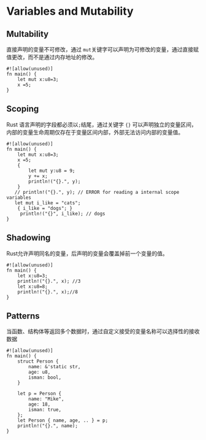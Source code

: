 # Variables and Mutability

## Multability
直接声明的变量不可修改，通过 <code>mut</code>关键字可以声明为可修改的变量，通过直接赋值更改，而不是通过内存地址的修改。
```text
#![allow(unused)]
fn main() {
    let mut x:u8=3;
    x =5;
}
```
## Scoping
Rust 语言声明的字段都必须以`;`结尾，通过关键字 `{}` 可以声明独立的变量区间，内部的变量生命周期仅存在于变量区间内部，外部无法访问内部的变量值。
```text
#![allow(unused)]
fn main() {
    let mut x:u8=3;
    x =5;
    {
        let mut y:u8 = 9;
        y += x;
        println!("{}.", y);
    }
   // println!("{}.", y); // ERROR for reading a internal scope variables
   let mut i_like = "cats";
    { i_like = "dogs"; }
     println!("{}", i_like); // dogs
}
```
## Shadowing
Rust允许声明同名的变量，后声明的变量会覆盖掉前一个变量的值。
```text
#![allow(unused)]
fn main() {
    let x:u8=3;
    println!("{}.", x); //3
    let x:u8=8;
    println!("{}.", x);//8
}
```
## Patterns
当函数、结构体等返回多个数据时，通过自定义接受的变量名称可以选择性的接收数据
```text
#![allow(unused)]
fn main() {
    struct Person {
        name: &'static str,
        age: u8,
        isman: bool,
    }

    let p = Person {
        name: "Mike",
        age: 18,
        isman: true,
    };
    let Person { name, age, .. } = p;
    println!("{}.", name);
}
```